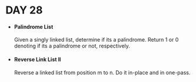 <h1> DAY 28 </h1>
<ul>
  <li> <h4> Palindrome List </h4> </li>
      <p> Given a singly linked list, determine if its a palindrome. Return 1 or 0 denoting if its a palindrome or not, respectively.
      </p>

  <li> <h4> Reverse Link List II </h4> </li>
        <p> Reverse a linked list from position m to n. Do it in-place and in one-pass. </p>
</ul>
